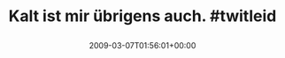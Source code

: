 ---
retweeted: false
source: <a href="http://twitter.com" rel="nofollow">Twitter Web Client</a>
entities:
  hashtags:
  - text: twitleid
    indices:
    - '28'
    - '37'
  symbols: []
  user_mentions: []
  urls: []
display_text_range:
- '0'
- '37'
favorite_count: '0'
id_str: '1291188892'
truncated: false
retweet_count: '0'
id: '1291188892'
created_at: Sat Mar 07 01:56:01 +0000 2009
favorited: false
full_text: 'Kalt ist mir übrigens auch. #twitleid'
lang: de
tags:
- twitleid
- pesos/twitter
date: '2009-03-07T01:56:01+00:00'
src: https://twitter.com/bascht/status/1291188892
original_url: https://twitter.com/bascht/status/1291188892
type: twitter_tweet
text: 'Kalt ist mir übrigens auch. #twitleid'
title: 'Kalt ist mir übrigens auch. #twitleid

  '

---